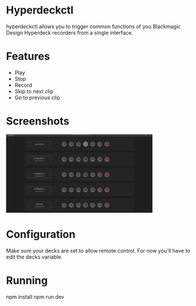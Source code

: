 # Hyperdeckctl
hyperdeckctl allows you to trigger common functions of you Blackmagic Design Hyperdeck recorders from a single interface.

# Features

- Play
- Stop
- Record
- Skip to next clip
- Go to previous clip

# Screenshots
<a href="https://github.com/jcalado/hyperdeckctl/raw/master/screenshots/screenshot01.png"><img src="https://github.com/jcalado/hyperdeckctl/raw/master/screenshots/screenshot01.png" width="400px"></a>


# Configuration
Make sure your decks are set to allow remote control.
For now you'll have to edit the decks variable.

# Running
npm install
npm run dev